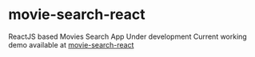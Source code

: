 # movie-search-react  
ReactJS based Movies Search App
Under development
Current working demo available at [movie-search-react](https://saisandeepvaddi.github.io/movie-search-react/)
